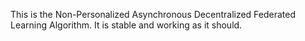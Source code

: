 This is the Non-Personalized Asynchronous Decentralized Federated Learning Algorithm. 
It is stable and working as it should.
